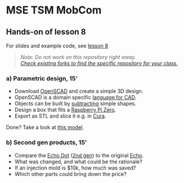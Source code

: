 # MSE TSM MobCom
## Hands-on of lesson 8
For slides and example code, see [lesson 8](../../../mse-tsm-mobcom/blob/master/08/README.md)

> *Note: Do not work on this repository right away.*<br/>
> *[Check existing forks to find the specific repository for your class.](../../network/members)*

### a) Parametric design, 15'
* Download [OpenSCAD](https://www.openscad.org/) and create a simple 3D design.
* OpenSCAD is a domain specific [language for CAD](https://en.wikibooks.org/wiki/OpenSCAD_User_Manual/The_OpenSCAD_Language).
* Objects can be built by [subtracting](https://en.wikibooks.org/wiki/OpenSCAD_User_Manual/The_OpenSCAD_Language#difference) simple shapes.
* Design a box that fits a [Raspberry Pi Zero](https://blog.protoneer.co.nz/raspberry-pi-zero-footprint-dimensions/).
* Export as STL and slice it e.g. in [Cura](https://ultimaker.com/software/ultimaker-cura).

Done? Take a look at [this model](https://github.com/sgall17a/Raspi2_case/blob/master/rasppi2.scad).

### b) Second gen products, 15'
* Compare the [Echo Dot](https://www.ifixit.com/Teardown/Amazon+Echo+Dot+Teardown/61304) ([2nd gen](https://www.ifixit.com/Teardown/Amazon+Echo+Dot+2nd+Generation+Teardown/110989)) to the original [Echo](https://www.ifixit.com/Teardown/Amazon+Echo+Teardown/33953).
* What was changed, and what could be the rationale?
* If an injection mold is $10k, how much was saved?
* Which other parts could bring down the price?
